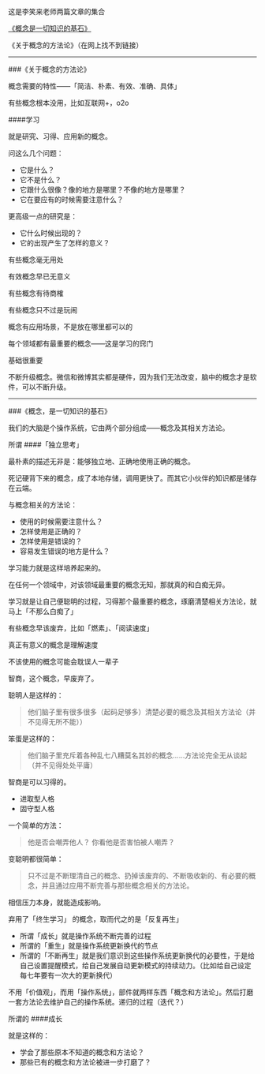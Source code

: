 这是李笑来老师两篇文章的集合

[《概念是一切知识的基石》](http://b.xinshengdaxue.com/A10.html)

《关于概念的方法论》（在网上找不到链接）

-----

###《关于概念的方法论》

概念需要的特性——「简洁、朴素、有效、准确、具体」

有些概念根本没用，比如互联网+，o2o

####学习

就是研究、习得、应用新的概念。

问这么几个问题：

- 它是什么？
- 它不是什么？
- 它跟什么很像？像的地方是哪里？不像的地方是哪里？
- 它在要应有的时候需要注意什么？

更高级一点的研究是：

- 它什么时候出现的？
- 它的出现产生了怎样的意义？

有些概念毫无用处

有效概念早已无意义

有些概念有待商榷

有些概念只不过是玩闹

概念有应用场景，不是放在哪里都可以的

每个领域都有最重要的概念——这是学习的窍门

基础很重要

不断升级概念。微信和微博其实都是硬件，因为我们无法改变，脑中的概念才是软件，可以不断升级。

----

###《概念，是一切知识的基石》

我们的大脑是个操作系统，它由两个部分组成——概念及其相关方法论。

所谓
####「独立思考」

最朴素的描述无非是：能够独立地、正确地使用正确的概念。

死记硬背下来的概念，成了本地存储，调用更快了。而其它小伙伴的知识都是储存在云端。

与概念相关的方法论：

- 使用的时候需要注意什么？
- 怎样使用是正确的？
- 怎样使用是错误的？
- 容易发生错误的地方是什么？

学习能力就是这样培养起来的。

在任何一个领域中，对该领域最重要的概念无知，那就真的和白痴无异。

学习就是让自己便聪明的过程，习得那个最重要的概念，琢磨清楚相关方法论，就马上「不那么白痴了」

有些概念早该废弃，比如「燃素」、「阅读速度」

真正有意义的概念是理解速度

不该使用的概念可能会耽误人一辈子

智商，这个概念，早废弃了。

聪明人是这样的：

> 他们脑子里有很多很多（起码足够多）清楚必要的概念及其相关方法论（并不见得无所不能））

笨蛋是这样的：

> 他们脑子里充斥着各种乱七八糟莫名其妙的概念……方法论完全无从谈起（并不见得处处平庸）

智商是可以习得的。

- 进取型人格
- 固守型人格

一个简单的方法：

>他是否会嘲弄他人？
 你看他是否害怕被人嘲弄？

变聪明都很简单：

>只不过是不断理清自己的概念、扔掉该废弃的、不断吸收新的、有必要的概念，并且通过应用不断完善与那些概念相关的方法论。

相信压力本身，就能造成影响。

弃用了「终生学习」 的概念，取而代之的是「反复再生」

- 所谓「成长」就是操作系统不断完善的过程
- 所谓的「重生」就是操作系统更新换代的节点
- 所谓的「不断再生」就是我们意识到这些操作系统更新换代的必要性，于是给自己设置提醒模式，给自己发展自动更新模式的持续动力。（比如给自己设定每七年要有一次大的更新换代）

不用「价值观」，而用「操作系统」，部件就两样东西「概念和方法论」。然后打磨一套方法论去维护自己的操作系统。递归的过程（迭代？）

所谓的
####成长

就是这样的：

- 学会了那些原本不知道的概念和方法论？
- 那些已有的概念和方法论被进一步打磨了？



